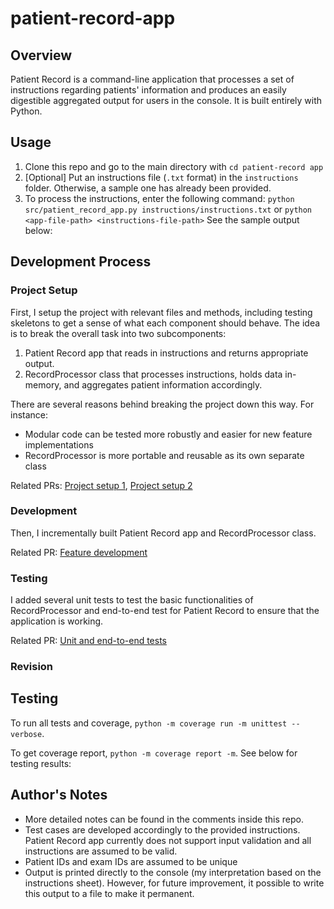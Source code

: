 # patient-record-app

## Overview
Patient Record is a command-line application that processes a set of instructions regarding patients' information and produces an easily digestible aggregated output for users in the console. It is built entirely with Python.

## Usage
1. Clone this repo and go to the main directory with `cd patient-record app`
2. [Optional] Put an instructions file (`.txt` format) in the `instructions` folder. Otherwise, a sample one has already been provided.
3. To process the instructions, enter the following command: `python src/patient_record_app.py instructions/instructions.txt` or `python <app-file-path> <instructions-file-path>` See the sample output below:

## Development Process
### Project Setup
First, I setup the project with relevant files and methods, including testing skeletons to get a sense of what each component should behave. 
The idea is to break the overall task into two subcomponents:
1. Patient Record app that reads in instructions and returns appropriate output.
2. RecordProcessor class that processes instructions, holds data in-memory, and aggregates patient information accordingly.

There are several reasons behind breaking the project down this way. For instance:
* Modular code can be tested more robustly and easier for new feature implementations 
* RecordProcessor is more portable and reusable as its own separate class

Related PRs:
[Project setup 1](https://github.com/tchitrakorn/patient-record-app/pull/1), [Project setup 2](https://github.com/tchitrakorn/patient-record-app/pull/2)

### Development
Then, I incrementally built Patient Record app and RecordProcessor class.

Related PR:
[Feature development](https://github.com/tchitrakorn/patient-record-app/pull/3)

### Testing
I added several unit tests to test the basic functionalities of RecordProcessor and end-to-end test for Patient Record to ensure that the application is working.

Related PR:
[Unit and end-to-end tests](https://github.com/tchitrakorn/patient-record-app/pull/4)

### Revision

## Testing
To run all tests and coverage, `python -m coverage run -m unittest --verbose`. 

To get coverage report, `python -m coverage report -m`.
See below for testing results:

## Author's Notes
* More detailed notes can be found in the comments inside this repo.
* Test cases are developed accordingly to the provided instructions. Patient Record app currently does not support input validation and all instructions are assumed to be valid.
* Patient IDs and exam IDs are assumed to be unique
* Output is printed directly to the console (my interpretation based on the instructions sheet). However, for future improvement, it possible to write this output to a file to make it permanent.
